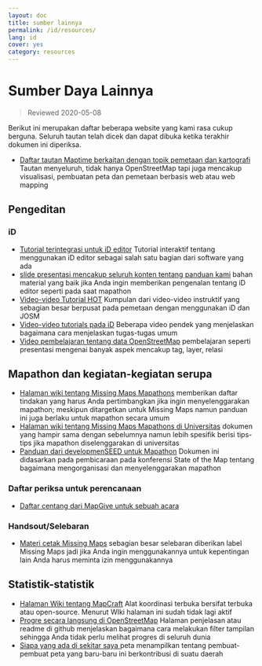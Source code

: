 ```yaml
---
layout: doc
title: sumber lainnya
permalink: /id/resources/
lang: id
cover: yes
category: resources
---
```


# Sumber Daya Lainnya

> Reviewed 2020-05-08

Berikut ini merupakan daftar beberapa website yang kami rasa cukup berguna. Seluruh tautan telah dicek dan dapat dibuka ketika terakhir dokumen ini diperiksa. 

  * [Daftar tautan Maptime berkaitan dengan topik pemetaan dan kartografi](http://maptime.io/lessons-resources/) Tautan menyeluruh, tidak hanya OpenStreetMap tapi juga mencakup visualisasi, pembuatan peta dan pemetaan berbasis web atau web mapping


## Pengeditan

### iD

  * [Tutorial terintegrasi untuk iD editor](http://www.openstreetmap.org/edit?editor=id#walkthrough=true) Tutorial interaktif tentang menggunakan iD editor sebagai salah satu bagian dari software yang ada
  * [slide presentasi mencakup seluruh konten tentang panduan kami](/files/iD-editor-training.pptx) bahan material yang baik jika Anda ingin memberikan pengenalan tentang iD editor seperti pada saat mapathon
  * [Video-video Tutorial HOT](https://www.youtube.com/playlist?list=PLb9506_-6FMHULD9iDUAh-4qpxKdVspnD) Kumpulan dari video-video instruktif yang sebagian besar berpusat pada pemetaan dengan menggunakan iD dan JOSM
  * [Video-video tutorials pada iD](https://www.sjtdelfs.de/wordpress/?page_id=84) Beberapa video pendek yang menjelaskan bagaimana cara menjelaskan tugas-tugas umum
  * [Video pembelajaran tentang data OpenStreetMap](https://www.youtube.com/playlist?list=PLqC3rFN6pDezPK0NifkGCSMop3vcXQEEU) pembelajaran seperti presentasi mengenai banyak aspek mencakup tag, layer, relasi

## Mapathon dan kegiatan-kegiatan serupa

  * [Halaman wiki tentang Missing Maps Mapathons](http://wiki.openstreetmap.org/wiki/Missing_Maps_mapathons) memberikan daftar tindakan yang harus Anda pertimbangkan jika ingin menyelenggarakan mapathon; meskipun ditargetkan untuk Missing Maps namun panduan ini juga berlaku untuk mapathon secara umum
  * [Halaman wiki tentang Missing Maps Mapathons di Universitas](http://wiki.openstreetmap.org/wiki/Missing_Maps_mapathons:_for_students_and_universities) dokumen yang hampir sama dengan sebelumnya namun lebih spesifik berisi tips-tips jika mapathon diselenggarakan di universitas
  * [Panduan dari developmenSEED untuk Mapathon](https://developmentseed.org/blog/2015/06/07/organizing-mapathons/) Dokumen ini didasarkan pada pembicaraan pada konferensi State of the Map tentang bagaimana mengorganisasi dan menyelenggarakan mapathon

### Daftar periksa untuk perencanaan

  * [Daftar centang dari MapGive untuk sebuah acara](https://mapgive.state.gov/box/#resources&event-checklist)

### Handsout/Selebaran 

  * [Materi cetak Missing Maps](https://drive.google.com/drive/folders/0BwOZ7Miy-DQdZFBGYXJ2QWljLWM) sebagian besar selebaran diberikan label Missing Maps jadi jika Anda ingin menggunakannya untuk kepentingan lain Anda harus meminta izin menggunakannya

## Statistik-statistik

  * [Halaman Wiki tentang MapCraft](https://wiki.openstreetmap.org/wiki/MapCraft) Alat koordinasi terbuka bersifat terbuka atau open-source. Menurut WIki halaman ini sudah tidak lagi aktif
  * [Progre secara langsung di OpenStreetMap](https://github.com/osmlab/show-me-the-way) Halaman penjelasan atau readme di github menjelaskan bagaimana cara melakukan filter tampilan sehingga Anda tidak perlu melihat progres di seluruh dunia
  * [Siapa yang ada di sekitar saya ](http://resultmaps.neis-one.org/oooc) peta menampilkan tentang pembuat-pembuat peta yang baru-baru ini berkontribusi di suatu daerah